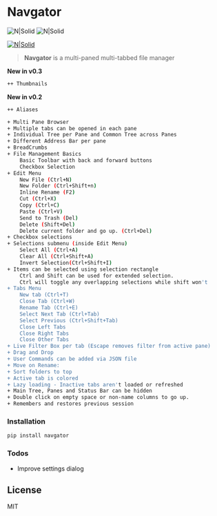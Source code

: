 # Navgator

![N|Solid](https://img.shields.io/badge/price-Free-green.svg) ![N|Solid](https://img.shields.io/badge/python-%3E%3D3.7-blue.svg)

[![N|Solid](https://www.python.org/static/community_logos/python-powered-w-100x40.png)](https://www.python.org)

>**Navgator** is a multi-paned multi-tabbed file manager

**New in v0.3**
```sh
++ Thumbnails
```

**New in v0.2**
```sh
++ Aliases
```

```sh
+ Multi Pane Browser
+ Multiple tabs can be opened in each pane
+ Individual Tree per Pane and Common Tree across Panes
+ Different Address Bar per pane
+ BreadCrumbs
+ File Management Basics
    Basic Toolbar with back and forward buttons
    Checkbox Selection
+ Edit Menu
    New File (Ctrl+N)
    New Folder (Ctrl+Shift+n)
    Inline Rename (F2)
    Cut (Ctrl+X)
    Copy (Ctrl+C)
    Paste (Ctrl+V)
    Send to Trash (Del)
    Delete (Shift+Del)
    Delete current folder and go up. (Ctrl+Del)
+ Checkbox selections 
+ Selections submenu (inside Edit Menu)
    Select All (Ctrl+A)
    Clear All (Ctrl+Shift+A)
    Invert Selection(Ctrl+Shift+I)
+ Items can be selected using selection rectangle
    Ctrl and Shift can be used for extended selection.
    Ctrl will toggle any overlapping selections while shift won't
+ Tabs Menu
    New tab (Ctrl+T)
    Close Tab (Ctrl+W)
    Rename Tab (Ctrl+E)
    Select Next Tab (Ctrl+Tab)
    Select Previous (Ctrl+Shift+Tab)
    Close Left Tabs
    Close Right Tabs
    Close Other Tabs
+ Live Filter Box per tab (Escape removes filter from active pane)
+ Drag and Drop
+ User Commands can be added via JSON file
+ Move on Rename: 
+ Sort folders to top
+ Active tab is colored
+ Lazy loading - Inactive tabs aren't loaded or refreshed
+ Main Tree, Panes and Status Bar can be hidden
+ Double click on empty space or non-name columns to go up.
+ Remembers and restores previous session
```

### Installation

```sh
pip install navgator
```

### Todos

 - Improve settings dialog

License
----
MIT
